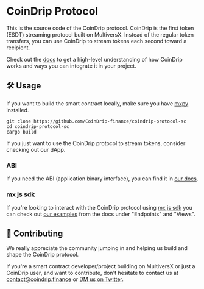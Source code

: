 # CoinDrip Protocol

This is the source code of the CoinDrip protocol. CoinDrip is the first token (ESDT) streaming protocol built on MultiversX. Instead of the regular token transfers, you can use CoinDrip to stream tokens each second toward a recipient.

Check out the [docs](https://docs.coindrip.finance) to get a high-level understanding of how CoinDrip works and ways you can integrate it in your project.

## 🛠 Usage

If you want to build the smart contract locally, make sure you have [mxpy](https://docs.multiversx.com/sdk-and-tools/sdk-py/installing-mxpy/) installed.

```
git clone https://github.com/CoinDrip-finance/coindrip-protocol-sc
cd coindrip-protocol-sc
cargo build
```

If you just want to use the CoinDrip protocol to stream tokens, consider checking out our dApp.

### ABI

If you need the ABI (application binary interface), you can find it in [our docs](https://docs.coindrip.finance/technical-guides/codebase).

### mx js sdk

If you're looking to interact with the CoinDrip protocol using [mx js sdk](https://github.com/multiversx/mx-sdk-js-core) you can check out [our examples](https://docs.coindrip.finance/technical-reference) from the docs under "Endpoints" and "Views".

## 👥 Contributing

We really appreciate the community jumping in and helping us build and shape the CoinDrip protocol.

If you're a smart contract developer/project building on MultiversX or just a CoinDrip user, and want to contribute, don't hesitate to contact us at contact@coindrip.finance or [DM us on Twitter](https://twitter.com/CoinDripHQ).
